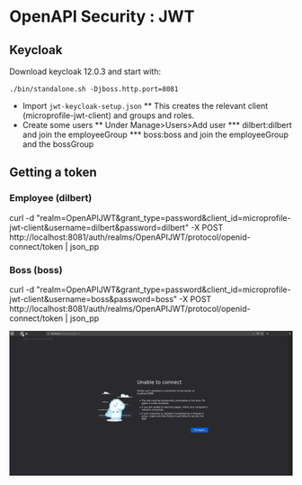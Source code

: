 # OpenAPI Security : JWT

## Keycloak 
Download keycloak 12.0.3 and start with:

```
./bin/standalone.sh -Djboss.http.port=8081
```

* Import `jwt-keycloak-setup.json`
** This creates the relevant client (microprofile-jwt-client) and groups and roles.
* Create some users
** Under Manage>Users>Add user
*** dilbert:dilbert and join the employeeGroup
*** boss:boss and join the employeeGroup and the bossGroup

## Getting a token

### Employee (dilbert)
curl -d "realm=OpenAPIJWT&grant_type=password&client_id=microprofile-jwt-client&username=dilbert&password=dilbert" -X POST http://localhost:8081/auth/realms/OpenAPIJWT/protocol/openid-connect/token | json_pp

### Boss (boss)
curl -d "realm=OpenAPIJWT&grant_type=password&client_id=microprofile-jwt-client&username=boss&password=boss" -X POST http://localhost:8081/auth/realms/OpenAPIJWT/protocol/openid-connect/token | json_pp

![Screenshot](screenshot_jwt.gif)
